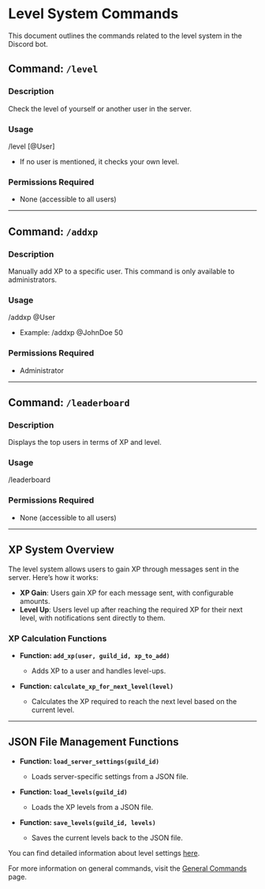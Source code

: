 <link rel="stylesheet" type="text/css" href="styles.css">

# Level System Commands

This document outlines the commands related to the level system in the Discord bot.

## Command: `/level`
### Description
Check the level of yourself or another user in the server.

### Usage
/level [@User]
- If no user is mentioned, it checks your own level.

### Permissions Required
- None (accessible to all users)

---

## Command: `/addxp`
### Description
Manually add XP to a specific user. This command is only available to administrators.

### Usage
/addxp @User <amount>
- Example: /addxp @JohnDoe 50

### Permissions Required
- Administrator

---

## Command: `/leaderboard`
### Description
Displays the top users in terms of XP and level.

### Usage
/leaderboard

### Permissions Required
- None (accessible to all users)

---

## XP System Overview
The level system allows users to gain XP through messages sent in the server. Here’s how it works:

- **XP Gain**: Users gain XP for each message sent, with configurable amounts.
- **Level Up**: Users level up after reaching the required XP for their next level, with notifications sent directly to them.

### XP Calculation Functions

- **Function: `add_xp(user, guild_id, xp_to_add)`**
  - Adds XP to a user and handles level-ups.
  
- **Function: `calculate_xp_for_next_level(level)`**
  - Calculates the XP required to reach the next level based on the current level.

---

## JSON File Management Functions

- **Function: `load_server_settings(guild_id)`**
  - Loads server-specific settings from a JSON file.

- **Function: `load_levels(guild_id)`**
  - Loads the XP levels from a JSON file.

- **Function: `save_levels(guild_id, levels)`**
  - Saves the current levels back to the JSON file.
 
You can find detailed information about level settings [here](settings.md#level-settings).

For more information on general commands, visit the [General Commands](general_commands.md) page.

